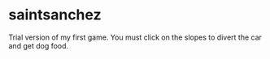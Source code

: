 saintsanchez
============

Trial version of my first game. You must click on the slopes to divert the car and get dog food.